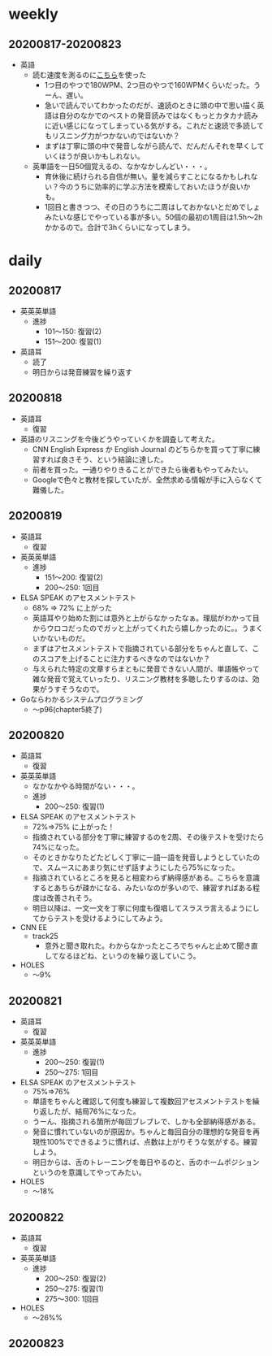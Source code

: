 # weekly
## 20200817-20200823
* 英語
  * 読む速度を測るのに[こちら](https://college.cengage.com/collegesurvival/watkins/learning_companion/1e/students/timed_reading.html)を使った
    * 1つ目のやつで180WPM、2つ目のやつで160WPMくらいだった。うーん、遅い。
    * 急いで読んでいてわかったのだが、速読のときに頭の中で思い描く英語は自分のなかでのベストの発音読みではなくもっとカタカナ読みに近い感じになってしまっている気がする。これだと速読で多読してもリスニング力がつかないのではないか？
    * まずは丁寧に頭の中で発音しながら読んで、だんだんそれを早くしていくほうが良いかもしれない。
  * 英単語を一日50個覚えるの、なかなかしんどい・・・。
    * 育休後に続けられる自信が無い。量を減らすことになるかもしれない？今のうちに効率的に学ぶ方法を模索しておいたほうが良いかも。
    * 1回目と書きつつ、その日のうちに二周はしておかないとだめでしょみたいな感じでやっている事が多い。50個の最初の1周目は1.5h〜2hかかるので。合計で3hくらいになってしまう。

# daily
## 20200817
* 英英英単語
  * 進捗
    * 101〜150: 復習(2)
    * 151〜200: 復習(1)
* 英語耳
  * 読了
  * 明日からは発音練習を繰り返す

## 20200818
* 英語耳
  * 復習
* 英語のリスニングを今後どうやっていくかを調査して考えた。
  * CNN English Express か English Journal のどちらかを買って丁寧に練習すれば良さそう、という結論に達した。
  * 前者を買った。一通りやりきることができたら後者もやってみたい。
  * Googleで色々と教材を探していたが、全然求める情報が手に入らなくて難儀した。

## 20200819
* 英語耳
  * 復習
* 英英英単語
  * 進捗
    * 151〜200: 復習(2)
    * 200〜250: 1回目
* ELSA SPEAK のアセスメントテスト
  * 68% => 72% に上がった
  * 英語耳やり始めた割には意外と上がらなかったなぁ。理屈がわかって目からウロコだったのでガッと上がってくれたら嬉しかったのに。。うまくいかないものだ。
  * まずはアセスメントテストで指摘されている部分をちゃんと直して、このスコアを上げることに注力するべきなのではないか？
  * 与えられた特定の文章すらまともに発音できない人間が、単語帳やって雑な発音で覚えていったり、リスニング教材を多聴したりするのは、効果がうすそうなので。
* Goならわかるシステムプログラミング
  * 〜p96(chapter5終了)


## 20200820
* 英語耳
  * 復習
* 英英英単語
  * なかなかやる時間がない・・・。
  * 進捗
    * 200〜250: 復習(1)
* ELSA SPEAK のアセスメントテスト
  * 72%=>75% に上がった！
  * 指摘されている部分を丁寧に練習するのを2周、その後テストを受けたら74%になった。
  * そのときかなりたどたどしく丁寧に一語一語を発音しようとしていたので、スムースにあまり気にせず話すようにしたら75%になった。
  * 指摘されているところを見ると相変わらず納得感がある。こちらを意識するとあちらが疎かになる、みたいなのが多いので、練習すればある程度は改善されそう。
  * 明日以降は、一文一文を丁寧に何度も復唱してスラスラ言えるようにしてからテストを受けるようにしてみよう。
* CNN EE
  * track25
    * 意外と聞き取れた。わからなかったところでちゃんと止めて聞き直してなるほどね、というのを繰り返していこう。
* HOLES
  * 〜9%


## 20200821
* 英語耳
  * 復習
* 英英英単語
  * 進捗
    * 200〜250: 復習(1)
    * 250〜275: 1回目
* ELSA SPEAK のアセスメントテスト
  * 75%=>76%
  * 単語をちゃんと確認して何度も練習して複数回アセスメントテストを繰り返したが、結局76%になった。
  * うーん、指摘される箇所が毎回ブレブレで、しかも全部納得感がある。
  * 発音に慣れていないのが原因か。ちゃんと毎回自分の理想的な発音を再現性100%でできるように慣れば、点数は上がりそうな気がする。練習しよう。
  * 明日からは、舌のトレーニングを毎日やるのと、舌のホームポジションというのを意識してやってみたい。
* HOLES
  * 〜18%

## 20200822
* 英語耳
  * 復習
* 英英英単語
  * 進捗
    * 200〜250: 復習(2)
    * 250〜275: 復習(1)
    * 275〜300: 1回目
* HOLES
  * 〜26%%

## 20200823

